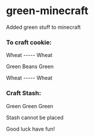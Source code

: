 # green-minecraft
Added green stuff to minecraft

### To craft cookie:
Wheat ----- Wheat

Green Beans Green

Wheat ----- Wheat

### Craft Stash:
Green Green Green

Stash cannot be placed

Good luck have fun!
